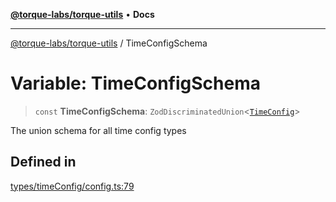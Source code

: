 [**@torque-labs/torque-utils**](../README.md) • **Docs**

***

[@torque-labs/torque-utils](../README.md) / TimeConfigSchema

# Variable: TimeConfigSchema

> `const` **TimeConfigSchema**: `ZodDiscriminatedUnion`\<[`TimeConfig`](../type-aliases/TimeConfig.md)\>

The union schema for all time config types

## Defined in

[types/timeConfig/config.ts:79](https://github.com/torque-labs/torque-utils/blob/c76fb4101d477d1e8e6fb4f5de7a277964527c27/types/timeConfig/config.ts#L79)
